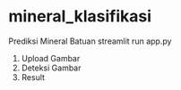 # mineral_klasifikasi
Prediksi Mineral Batuan 
streamlit run app.py

1. Upload Gambar
2. Deteksi Gambar
3. Result
